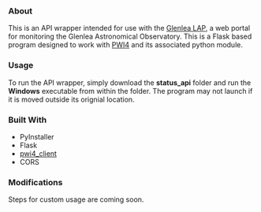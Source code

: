 ### About

This is an API wrapper intended for use with the [Glenlea LAP](https://github.com/pirgalim/Glenlea-LAP), a web portal for monitoring the Glenlea Astronomical Observatory. This is a Flask based program designed to work with [PWI4](https://planewave.com/software-updates/) and its associated python module.

### Usage
To run the API wrapper, simply download the __status_api__ folder and run the **Windows** executable from within the folder. The program may not launch if it is moved outside its orignial location.

### Built With
- PyInstaller
- Flask
- [pwi4_client](https://www.google.com/url?sa=t&source=web&rct=j&opi=89978449&url=http://planewave.com/files/software/PWI4/python/pwi4_client.py&ved=2ahUKEwiJ7MzXx--JAxVIl4kEHSXJMGgQFnoECBoQAQ&usg=AOvVaw04Qb5ek7fsSVlhyaTCFr3U)
- CORS

### Modifications
Steps for custom usage are coming soon.
